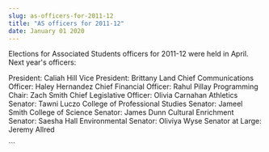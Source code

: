 ```yaml
---
slug: as-officers-for-2011-12
title: "AS officers for 2011-12"
date: January 01 2020
---
```


 
<p>
  Elections for Associated Students officers for 2011-12 were held in April.
  Next year's officers:
</p>
<p>
  President: Caliah Hill Vice President: Brittany Land Chief Communications
  Officer: Haley Hernandez Chief Financial Officer: Rahul Pillay Programming
  Chair: Zach Smith Chief Legislative Officer: Olivia Carnahan Athletics
  Senator: Tawni Luczo College of Professional Studies Senator: Jameel Smith
  College of Science Senator: James Dunn Cultural Enrichment Senator: Saesha
  Hall Environmental Senator: Oliviya Wyse Senator at Large: Jeremy Allred
</p>
```
